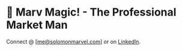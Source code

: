 # 👋 Marv Magic! - The Professional Market Man

Connect @ [me@solomonmarvel.com] or on [LinkedIn](https://www.linkedin.com/in/superdeveloper/).

